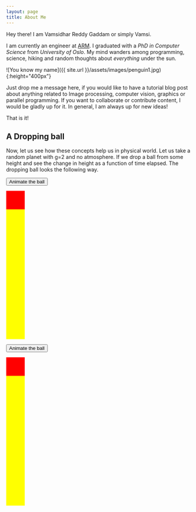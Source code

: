 ```yaml
---
layout: page
title: About Me
---
```

<p class="message">
  Hey there! I am Vamsidhar Reddy Gaddam or simply Vamsi.
</p>


I am currently an engineer at [ARM](http://www.arm.com/). I graduated with a *PhD
in Computer Science* from *University of Oslo*. My mind wanders among
programming, science, hiking and random thoughts about *everything* under the
sun. 

![You know my name]({{ site.url }}/assets/images/penguin1.jpg){:height="400px"}

Just drop me a message here, if you would like to have a tutorial blog post about
anything related to Image processing, computer vision, graphics or parallel
programming. If you want to collaborate or contribute content, I would be gladly
up for it. In general, I am always up for new ideas!

That is it!

## A Dropping ball

Now, let us see how these concepts help us in physical world. Let us take a random planet with g=2 and no atmosphere. If we drop a ball from some height and 
see the change in height as a function of time elapsed. The dropping ball looks the following way.


<style>
#myContainer {
  width: 50px;
  height: 400px;
  position: relative;
  background: yellow;
}
#myAnimation {
  width: 50px;
  height: 50px;
  position: absolute;
  background-color: red;
}
</style>

<p>
<button onclick="myFall()">Animate the ball</button>
</p>

<div id ="myContainer">
<div id ="myAnimation"></div>
</div>

<script>
function myFall() {
  var elem = document.getElementById("myAnimation");
  var pos = 0;
  var t = 0;
  var id = setInterval(frame, 100);
  elem.style.left = 175;
  function frame() {
    if (t == 16) {
      clearInterval(id);
    } else {
      t++;
      elem.style.top = t*t + 'px';
    }
  }
}

function myMove1() {
  var elem = document.getElementById("myAnimation");
  var pos = 0;
  var id = setInterval(frame, 10);
  elem.style.left = 175;
  function frame() {
    if (pos == 350) {
      clearInterval(id);
    } else {
      pos++;
      elem.style.top = pos + 'px';
    }
  }
}
</script>
 
<p>
<button onclick="myMove1()">Animate the ball</button>
</p>

<div id ="myContainer">
<div id ="myAnimation"></div>
</div>

